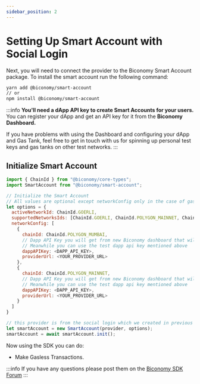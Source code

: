 ```yaml
---
sidebar_position: 2
---
```


# Setting Up Smart Account with Social Login

Next, you will need to connect the provider to the Biconomy Smart Account package. To install the smart account run the following command:

```bash
yarn add @biconomy/smart-account
// or
npm install @biconomy/smart-account
```

:::info
**You'll need a dApp API key to create Smart Accounts for your users.**
You can register your dApp and get an API key for it from the **Biconomy Dashboard.**

If you have problems with using the Dashboard and configuring your dApp and Gas Tank, feel free to get in touch with us for spinning up personal test keys and gas tanks on other test networks.
:::

## Initialize Smart Account

```js
import { ChainId } from "@biconomy/core-types";
import SmartAccount from "@biconomy/smart-account";

// Initialize the Smart Account
// All values are optional except networkConfig only in the case of gasless dappAPIKey is required
let options = {
  activeNetworkId: ChainId.GOERLI,
  supportedNetworksIds: [ChainId.GOERLI, ChainId.POLYGON_MAINNET, ChainId.POLYGON_MUMBAI],
  networkConfig: [
    {
      chainId: ChainId.POLYGON_MUMBAI,
      // Dapp API Key you will get from new Biconomy dashboard that will be live soon
      // Meanwhile you can use the test dapp api key mentioned above
      dappAPIKey: <DAPP_API_KEY>,
      providerUrl: <YOUR_PROVIDER_URL>
    },
    {
      chainId: ChainId.POLYGON_MAINNET,
      // Dapp API Key you will get from new Biconomy dashboard that will be live soon
      // Meanwhile you can use the test dapp api key mentioned above
      dappAPIKey: <DAPP_API_KEY>,
      providerUrl: <YOUR_PROVIDER_URL>
    }
  ]
}

// this provider is from the social login which we created in previous setup
let smartAccount = new SmartAccount(provider, options);
smartAccount = await smartAccount.init();
```

Now using the SDK you can do:

- Make Gasless Transactions.

:::info
If you have any questions please post them on the [Biconomy SDK Forum](https://forum.biconomy.io/)
:::
